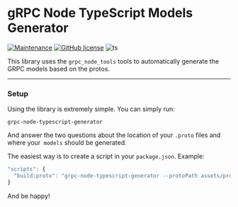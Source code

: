 # gRPC Node TypeScript Models Generator

[![Maintenance](https://img.shields.io/badge/Maintained%3F-yes-green.svg)](https://github.com/avallonazevedo/grpc-node-typescript-generator/graphs/commit-activity)
[![GitHub license](https://img.shields.io/github/license/Naereen/StrapDown.js.svg)](https://github.com/avallonazevedo/grpc-node-typescript-generator/blob/main/LICENSE)
![ts](https://badgen.net/badge/-/TypeScript?icon=typescript&label&labelColor=blue&color=555555)


This library uses the `grpc_node_tools` tools to automatically generate the GRPC models based on the protos.

----
### Setup

Using the library is extremely simple. You can simply run:

```text
grpc-node-typescript-generator
```

And answer the two questions about the location of your `.proto` files and where your` models` should be generated.

The easiest way is to create a script in your `package.json`. Example:

```javascript
"scripts": {
  "build:proto": "grpc-node-typescript-generator --protoPath assets/protos --modelsPath assets/models"
}
```

And be happy!